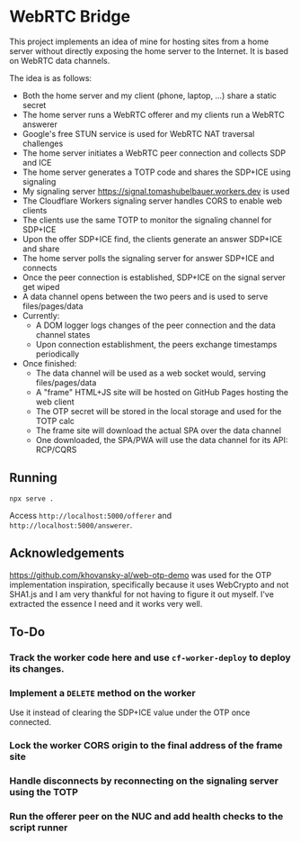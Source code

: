 # WebRTC Bridge

This project implements an idea of mine for hosting sites from a home server
without directly exposing the home server to the Internet. It is based on WebRTC
data channels.

The idea is as follows:

- Both the home server and my client (phone, laptop, …) share a static secret
- The home server runs a WebRTC offerer and my clients run a WebRTC answerer
- Google's free STUN service is used for WebRTC NAT traversal challenges
- The home server initiates a WebRTC peer connection and collects SDP and ICE
- The home server generates a TOTP code and shares the SDP+ICE using signaling
- My signaling server https://signal.tomashubelbauer.workers.dev is used
- The Cloudflare Workers signaling server handles CORS to enable web clients
- The clients use the same TOTP to monitor the signaling channel for SDP+ICE
- Upon the offer SDP+ICE find, the clients generate an answer SDP+ICE and share
- The home server polls the signaling server for answer SDP+ICE and connects
- Once the peer connection is established, SDP+ICE on the signal server get wiped
- A data channel opens between the two peers and is used to serve files/pages/data
- Currently:
  - A DOM logger logs changes of the peer connection and the data channel states
  - Upon connection establishment, the peers exchange timestamps periodically
- Once finished:
  - The data channel will be used as a web socket would, serving files/pages/data
  - A "frame" HTML+JS site will be hosted on GitHub Pages hosting the web client
  - The OTP secret will be stored in the local storage and used for the TOTP calc
  - The frame site will download the actual SPA over the data channel
  - One downloaded, the SPA/PWA will use the data channel for its API: RCP/CQRS

## Running

`npx serve .`

Access `http://localhost:5000/offerer` and `http://localhost:5000/answerer`.

## Acknowledgements

https://github.com/khovansky-al/web-otp-demo was used for the OTP implementation
inspiration, specifically because it uses WebCrypto and not SHA1.js and I am
very thankful for not having to figure it out myself. I've extracted the essence
I need and it works very well.

## To-Do

### Track the worker code here and use `cf-worker-deploy` to deploy its changes.

### Implement a `DELETE` method on the worker

Use it instead of clearing the SDP+ICE value under the OTP once connected.

### Lock the worker CORS origin to the final address of the frame site

### Handle disconnects by reconnecting on the signaling server using the TOTP

### Run the offerer peer on the NUC and add health checks to the script runner
